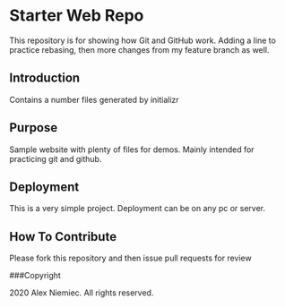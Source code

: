 # Starter Web Repo

This repository is for showing how Git and GitHub work.
Adding a line to practice rebasing, then more changes from my feature branch as well.

## Introduction

Contains a number files generated by initializr

## Purpose

Sample website with plenty of files for demos. Mainly intended for practicing git and github.

## Deployment

This is a very simple project. Deployment can be on any pc or server.

## How To Contribute

Please fork this repository and then issue pull requests for review

###Copyright

2020 Alex Niemiec. All rights reserved.